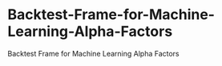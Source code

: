 # Backtest-Frame-for-Machine-Learning-Alpha-Factors
Backtest Frame for Machine Learning Alpha Factors
